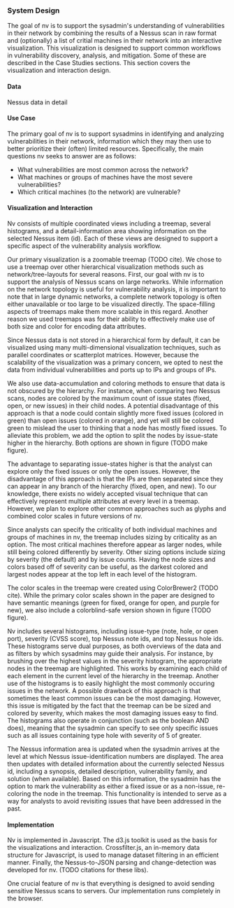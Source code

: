 ### System Design

The goal of nv is to support the sysadmin's understanding of vulnerabilities in their network by combining the results of a Nessus scan in raw format and (optionally) a list of critial machines in their network into an interactive visualization. This visualization is designed to support common workflows in vulnerability discovery, analysis, and mitigation. Some of these are described in the Case Studies sections. This section covers the visualization and interaction design.

#### Data
Nessus data in detail


#### Use Case
The primary goal of nv is to support sysadmins in identifying and analyzing vulnerabilities in their network, information which they may then use to better prioritize their (often) limited resources.
Specifically, the main questions nv seeks to answer are as follows:

- What vulnerabilities are most common across the network?
- What machines or groups of machines have the most severe vulnerabilities?
- Which critical machines (to the network) are vulnerable?

#### Visualization and Interaction
Nv consists of multiple coordinated views including a treemap, several histograms, and a detail-information area showing information on the selected Nessus item (id). Each of these views are designed to support a specific aspect of the vulnerability analysis workflow.

Our primary visualization is a zoomable treemap (TODO cite). We chose to use a treemap over other hierarchical visualization methods such as network/tree-layouts for several reasons. First, our goal with nv is to support the analysis of Nessus scans on large networks. While information on the network topology is useful for vulnerability analysis, it is important to note that in large dynamic networks, a complete network topology is often either unavailable or too large to be visualized directly. The space-filling aspects of treemaps make them more scalable in this regard. Another reason we used treemaps was for their ability to effectively make use of both size and color for encoding data attributes.

Since Nessus data is not stored in a hierarchical form by default, it can be visualized using many multi-dimensional visualization techniques, such as parallel coordinates or scatterplot matrices. However, because the scalability of the visualization was a primary concern, we opted to nest the data from individual vulnerabilities and ports up to IPs and groups of IPs. 

We also use data-accumulation and coloring methods to ensure that data is not obscured by the hierarchy. For instance, when comparing two Nessus scans, nodes are colored by the maximum count of issue states (fixed, open, or new issues) in their child nodes. A potential disadvantage of this approach is that a node could contain slightly more fixed issues (colored in green) than open issues (colored in orange), and yet will still be colored green to mislead the user to thinking that a node has mostly fixed issues. To alleviate this problem, we add the option to split the nodes by issue-state higher in the hierarchy. Both options are shown in figure (TODO make figure). 

The advantage to separating issue-states higher is that the analyst can explore only the fixed issues or only the open issues. However, the disadvantage of this approach is that the IPs are then separated since they can appear in any branch of the hierarchy (fixed, open, and new). To our knowledge, there exists no widely accepted visual technique that can effectively represent multiple attributes at every level in a treemap. However, we plan to explore other common approaches such as glyphs and combined color scales in future versions of nv. 

Since analysts can specify the criticality of both individual machines and groups of machines in nv, the treemap includes sizing by criticality as an option. The most critical machines therefore appear as larger nodes, while still being colored differently by severity. Other sizing options include sizing by severity (the default) and by issue counts. Having the node sizes and colors based off of severity can be useful, as the darkest colored and largest nodes appear at the top left in each level of the histogram.

The color scales in the treemap were created using ColorBrewer2 (TODO cite). While the primary color scales shown in the paper are designed to have semantic meanings (green for fixed, orange for open, and purple for new), we also include a colorblind-safe version shown in figure (TODO figure). 

Nv includes several histograms, including issue-type (note, hole, or open port), severity (CVSS score), top Nessus note ids, and top Nessus hole ids. These histograms serve dual purposes, as both overviews of the data and as filters by which sysadmins may guide their analysis. For instance, by brushing over the highest values in the severity histogram, the appropriate nodes in the treemap are highlighted. This works by examining each child of each element in the current level of the hierarchy in the treemap. Another use of the histograms is to easily highlight the most commonly occuring issues in the network. A possible drawback of this approach is that sometimes the least common issues can be the most damaging. However, this issue is mitigated by the fact that the treemap can be be sized and colored by severity, which makes the most damaging issues easy to find. The histograms also operate in conjunction (such as the boolean AND does), meaning that the sysadmin can specify to see only specific issues such as all issues containing type hole with severity of 5 of greater.

The Nessus information area is updated when the sysadmin arrives at the level at which Nessus issue-identification numbers are displayed. The area then updates with detailed information about the currently selected Nessus id, including a synopsis, detailed description, vulnerability family, and solution (when available). Based on this information, the sysadmin has the option to mark the vulnerability as either a fixed issue or as a non-issue, re-coloring the node in the treemap. This functionality is intended to serve as a way for analysts to avoid revisiting issues that have been addressed in the past. 

#### Implementation
Nv is implemented in Javascript. The d3.js toolkit is used as the basis for the visualizations and interaction. Crossfilter.js, an in-memory data structure for Javascript, is used to manage dataset filtering in an efficient manner. Finally, the Nessus-to-JSON parsing and change-detection was developed for nv. (TODO citations for these libs).

One crucial feature of nv is that everything is designed to avoid sending sensitive Nessus scans to servers. Our implementation runs completely in the browser.
